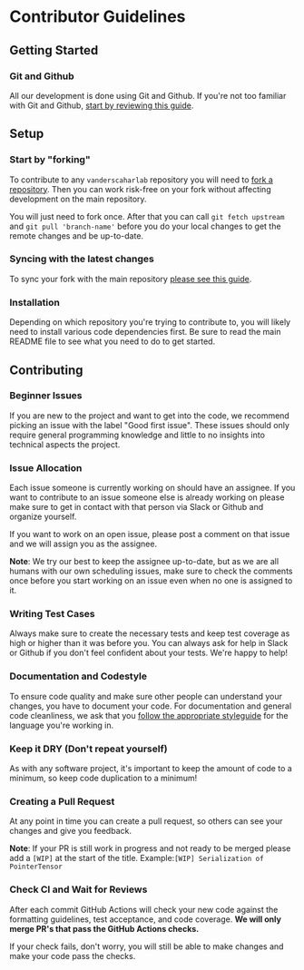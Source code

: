 # Contributor Guidelines

## Getting Started

### Git and Github

All our development is done using Git and Github. If you're not too familiar with Git and Github, [start by reviewing this guide](https://guides.github.com/activities/hello-world).

## Setup

### Start by "forking"

To contribute to any `vanderscaharlab` repository you will need to [fork a repository](https://guides.github.com/activities/forking/). Then you can work risk-free on your fork without affecting development on the main repository.

You will just need to fork once. After that you can call `git fetch upstream` and `git pull 'branch-name'` before you do your local changes to get the remote changes and be up-to-date.

### Syncing with the latest changes

To sync your fork with the main repository [please see this guide](https://help.github.com/articles/syncing-a-fork/).

### Installation

Depending on which repository you're trying to contribute to, you will likely need to install various code dependencies first. Be sure to read the main README file to see what you need to do to get started.

## Contributing

### Beginner Issues

If you are new to the project and want to get into the code, we recommend picking an issue with the label "Good first issue". These issues should only require general programming knowledge and little to no insights into technical aspects the project.

### Issue Allocation

Each issue someone is currently working on should have an assignee. If you want to contribute to an issue someone else is already working on please make sure to get in contact with that person via Slack or Github and organize yourself.

If you want to work on an open issue, please post a comment on that issue and we will assign you as the assignee.

**Note**: We try our best to keep the assignee up-to-date, but as we are all humans with our own scheduling issues, make sure to check the comments once before you start working on an issue even when no one is assigned to it.

### Writing Test Cases

Always make sure to create the necessary tests and keep test coverage as high or higher than it was before you. You can always ask for help in Slack or Github if you don't feel confident about your tests. We're happy to help!

### Documentation and Codestyle

To ensure code quality and make sure other people can understand your changes, you have to document your code. For documentation and general code cleanliness, we ask that you [follow the appropriate styleguide](https://github.com/vanderschaarlab/.github/blob/main/STYLEGUIDE.md) for the language you're working in.

### Keep it DRY (Don't repeat yourself)

As with any software project, it's important to keep the amount of code to a minimum, so keep code duplication to a minimum!

### Creating a Pull Request

At any point in time you can create a pull request, so others can see your changes and give you feedback.

**Note**: If your PR is still work in progress and not ready to be merged please add a `[WIP]` at the start of the title.
Example:`[WIP] Serialization of PointerTensor`

### Check CI and Wait for Reviews

After each commit GitHub Actions will check your new code against the formatting guidelines, test acceptance, and code coverage. **We will only merge PR's that pass the GitHub Actions checks.**

If your check fails, don't worry, you will still be able to make changes and make your code pass the checks.
